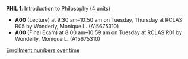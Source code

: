 **PHIL 1**: Introduction to Philosophy (4 units)

- **A00** (Lecture) at 9:30 am–10:50 am on Tuesday, Thursday at RCLAS R05 by Wonderly, Monique L. (A15675310)
- **A00** (Final Exam) at 8:00 am–10:59 am on Tuesday at RCLAS R01 by Wonderly, Monique L. (A15675310)

[Enrollment numbers over time](./PHIL1.tsv)

